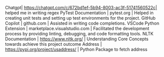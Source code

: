 Chatgpt| https://chatgpt.com/c/672bd1ef-5b94-8003-ac3f-51741560522c| helped me in writing regex 
PyTest Documentation | pytest.org | Helped in creating unit tests and setting up test environments for the project.
GitHub Copilot | github.com | Assisted in writing code completions.
VSCode Python Extension | marketplace.visualstudio.com | Facilitated the development process by providing linting, debugging, and code formatting tools.
NLTK Documentation | https://www.nltk.org/ | Understanding Core Concepts towards achieve this project outcome
Address | https://pypi.org/project/usaddress/ | Python Package to fetch address 
